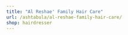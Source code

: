 ```yaml
---
title: "Al Reshae' Family Hair Care"
url: /ashtabula/al-reshae-family-hair-care/
shop: hairdresser
---
```

